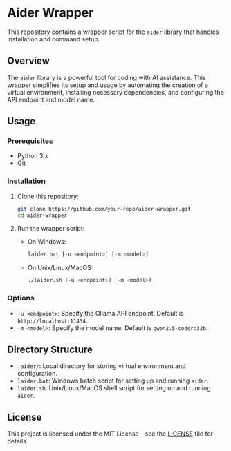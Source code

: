 # Aider Wrapper

This repository contains a wrapper script for the `aider` library that handles installation and command setup.

## Overview

The `aider` library is a powerful tool for coding with AI assistance. This wrapper simplifies its setup and usage by automating the creation of a virtual environment, installing necessary dependencies, and configuring the API endpoint and model name.

## Usage

### Prerequisites

- Python 3.x
- Git

### Installation

1. Clone this repository:

   ```bash
   git clone https://github.com/your-repo/aider-wrapper.git
   cd aider-wrapper
   ```

2. Run the wrapper script:

   - On Windows:

     ```bash
     laider.bat [-u <endpoint>] [-m <model>]
     ```

   - On Unix/Linux/MacOS:

     ```bash
     ./laider.sh [-u <endpoint>] [-m <model>]
     ```

### Options

- `-u <endpoint>`: Specify the Ollama API endpoint. Default is `http://localhost:11434`.
- `-m <model>`: Specify the model name. Default is `qwen2.5-coder:32b`.

## Directory Structure

- `.aider/`: Local directory for storing virtual environment and configuration.
- `laider.bat`: Windows batch script for setting up and running `aider`.
- `laider.sh`: Unix/Linux/MacOS shell script for setting up and running `aider`.

## License

This project is licensed under the MIT License - see the [LICENSE](LICENSE) file for details.
